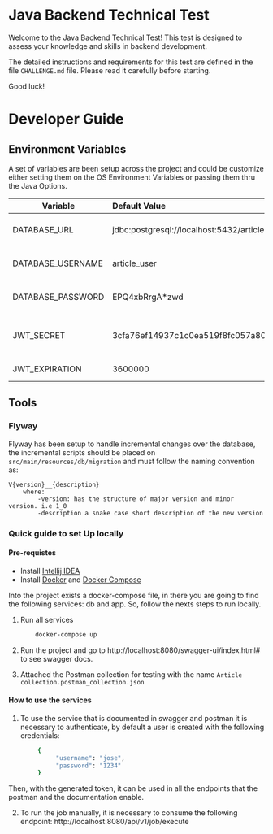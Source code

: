 # Java Backend Technical Test

Welcome to the Java Backend Technical Test! This test is designed to assess your knowledge and skills in backend development.

The detailed instructions and requirements for this test are defined in the file `CHALLENGE.md` file. Please read it carefully before starting.

Good luck!



# Developer Guide

## Environment Variables
A set of variables are been setup across the project and could be customize either setting them
on the OS Environment Variables or passing them thru the Java Options.


| Variable                                     | Default Value                                                             | Comments                         |
|----------------------------------------------|:--------------------------------------------------------------------------|----------------------------------| 
| DATABASE_URL                                 | jdbc:postgresql://localhost:5432/article                                  | Postgresql URL database          |
| DATABASE_USERNAME                            | article_user                                                              | Postgresql database's username   |
| DATABASE_PASSWORD                            | EPQ4xbRrgA*zwd                                                            | Postgresql password's database   |
| JWT_SECRET                                   | 3cfa76ef14937c1c0ea519f8fc057a80fcd04a7420f8e8bcd0a7567c272e007b          | Secret key what will you use JWT |
| JWT_EXPIRATION                               | 3600000                                                                   | token lifetime                   |

## Tools
### Flyway

Flyway has been setup to handle incremental changes over the database, the incremental scripts should
be placed on `src/main/resources/db/migration` and must follow the naming convention as:

```
V{version}__{description}
    where:
        -version: has the structure of major version and minor version. i.e 1_0
        -description a snake case short description of the new version
```

### Quick guide to set Up locally
#### Pre-requistes
* Install [Intellij IDEA](https://www.jetbrains.com/idea/)
* Install [Docker](https://docs.docker.com/get-docker/) and [Docker Compose](https://docs.docker.com/compose/install/)

Into the project exists a docker-compose file, in there you are going to find the following services: db and app. So, follow the nexts steps to run locally.

1. Run all services
    ```bash
        docker-compose up
    ```
2. Run the project and go to http://localhost:8080/swagger-ui/index.html# to see swagger docs.

3. Attached the Postman collection for testing with the name `Article collection.postman_collection.json`

#### How to use the services
1. To use the service that is documented in swagger and postman it is necessary to authenticate, by default a user is created with the following credentials:
```bash
        {
             "username": "jose",
             "password": "1234"
        }
   ```
Then, with the generated token, it can be used in all the endpoints that the postman and the documentation enable.

2. To run the job manually, it is necessary to consume the following endpoint: http://localhost:8080/api/v1/job/execute